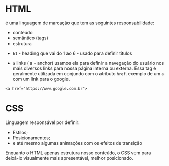 # HTML

é uma linguagem de marcação que tem as seguintes responsabilidade:

- conteúdo
- semântico (tags)
- estrutura

* `h1` - heading que vai do 1 ao 6 - usado para definir títulos

- `a` links ( a - anchor) usamos ela para definir a navegação do usuário nos mais diversos links para nossa página interna ou externa. Essa tag é geralmente utilizada em conjundo com o atributo `href`.
  exemplo de um `a` com um link para o google.

```
<a href="https://www.google.com.br">
```

# CSS

Linguagem responsável por definir:

- Estilos;
- Posicionamentos;
- e até mesmo algumas animações com os efeitos de transição

Enquanto o HTML apenas estrutura nosso conteúdo, o CSS vem para deixá-lo visualmente mais apresentável, melhor posicionado.
